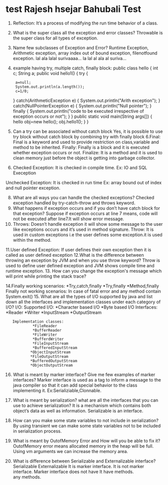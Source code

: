 # test Rajesh hsejar Bahubali Test
1. Reflection:
It’s a process of modifying the run time behavior of a class.
2. What is the super class all the exception and error classes?
Throwable is the super class for all types of exception.
3. Name few subclasses of Exception and Error?
Runtime Exception, Arithmetic exception, array index out of bound exception, filenotfound exception.
lal ala lalal surivaaaa... la lal al ala al suriva...
4. example having try, multiple catch, finally block:
public class hello {
	int c;
	String a;
	public void hello1()
	{
		try
		{
		
		a=null;
		System.out.println(a.length());
		c=1/0;
	}
		catch(ArithmeticException e)
		{
			System.out.println("Arith exception");
		}
		catch(NullPointerException e)
		{
			System.out.println("Null pointer");
		}
		finally
		{
			System.out.println("code to be executed irrespective of exception occurs or not");
		}
	}
public static void main(String args[])
{
hello obj=new hello();
	obj.hello1();
}
}
5. Can a try can be associated without catch block
	Yes, it is possible to use try block without catch block by combining try with finally block
6.Final:
        Final is a keyword and used to provide restriction on class,variable and method to be inherited.
Finally:
       Finally is a block and it is executed whether exception occurs or not.
Finalize:
       It is a method and it is used to clean memory just before the object is getting into garbage collector.
7. Checked Exception:
It is checked in compile time. Ex: IO and SQL Exeception
		
Unchecked Exception:
            It is checked in run time Ex: array bound out of index and null pointer exception.

8. What are all ways you can handle the checked exceptions?
	Checked exception handled by try-catch-throw and throws keyword.
9. What happens if exception occurs and if you don’t have catch block for that exception?
	Suppose if exception occurs at line 7 means, code will not be executed after line7.It will show error message.
10. Throws:
	Doesn’t handle exception it will show some message to the user like exceptions occurs and it’s used in method signature.
Throw:
	It is used in custom exceptions i.e the user defines some exception.it is used within the method.

11.User defined Exception:
If user defines their own exception then it is called as user defined exception
12.What is the difference between throwing an exception by JVM and when you use throw keyword?
	Throw is used to define user defined exception and JVM shows compile time and runtime exception.
13. How can you change the exception's message which will print while printing the stack trace?
	
14.Finally working scenarios:
	*Try,catch,finally
	*Try,finally
	*Method,finally
Finally not working scenarios:
	In case of fatal error and any method contain System.exit() 
15. What are all the types of I/O supported by java and list down all the interfaces and implementation classes under each category of I/O?
I/O:
        Supported I/O:
              *Character based I/O
              *Byte based I/O
       Interfaces:
                *Reader
                *Writer
                *InputStream
                *OutputStream

       Implementation classes:
                *FileReader
                *BufferReader 
                *FileWriter
                *BufferdWriter
                *FileInputStream
                *BufferedInputStream
               *ObjectInputStream
               *FileOutputStream
               *BufferedOutputStream
               *ObjectOutputStream
               
16. What is meant by marker interface? Give me few examples of marker interfaces?
	Marker interface is used as a tag to inform a message to the java compiler so that it can add special behavior to the class implementing it.
Ex:Serializiable,Clonnable.
17. What is meant by serialization? what are all the interfaces that you can use to achieve serialization?
            It is a mechanism which contains both object’s data as well as information. Serializable is an interface.                                                                                                
18. How can you make some state variables to not include in serialization?
	By using transient we can make some state variables not  to be included in serialization process.
19. What is meant by OutofMemory Error and How will you be able to fix it?
	OutofMemory error means allocated memory in the heap will be full. Using vm arguments we can increase the memory area.

20. What is difference between Serializable and Externalizable interface?
	Serializable                                                                  Externalizable
        It is marker interface.                                                  It is not marker interface.
        Marker interface does not have                                   It have methods.                                                        
        any methods.        

